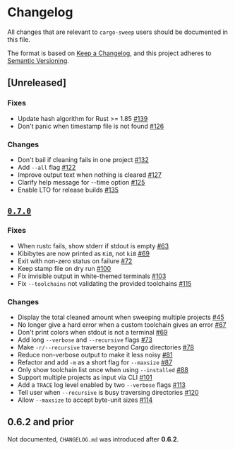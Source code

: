 # Changelog

All changes that are relevant to `cargo-sweep` users should be documented in this file.

The format is based on [Keep a Changelog](https://keepachangelog.com/en/1.0.0/),
and this project adheres to [Semantic Versioning](https://semver.org/spec/v2.0.0.html).

## [Unreleased]

### Fixes

- Update hash algorithm for Rust >= 1.85 [#139](https://github.com/holmgr/cargo-sweep/pull/139)
- Don't panic when timestamp file is not found [#126](https://github.com/holmgr/cargo-sweep/pull/126)

### Changes

- Don't bail if cleaning fails in one project [#132](https://github.com/holmgr/cargo-sweep/pull/132)
- Add `--all` flag [#122](https://github.com/holmgr/cargo-sweep/pull/122)
- Improve output text when nothing is cleared [#127](https://github.com/holmgr/cargo-sweep/pull/127)
- Clarify help message for --time option [#125](https://github.com/holmgr/cargo-sweep/pull/125)
- Enable LTO for release builds [#135](https://github.com/holmgr/cargo-sweep/pull/135)

## [`0.7.0`](https://github.com/holmgr/cargo-sweep/compare/0.6.2...0.7.0)

### Fixes

- When rustc fails, show stderr if stdout is empty [#63](https://github.com/holmgr/cargo-sweep/pull/63)
- Kibibytes are now printed as `KiB`, not `kiB` [#69](https://github.com/holmgr/cargo-sweep/pull/69)
- Exit with non-zero status on failure [#72](https://github.com/holmgr/cargo-sweep/pull/72)
- Keep stamp file on dry run [#100](https://github.com/holmgr/cargo-sweep/pull/100)
- Fix invisible output in white-themed terminals [#103](https://github.com/holmgr/cargo-sweep/pull/103)
- Fix `--toolchains` not validating the provided toolchains [#115](https://github.com/holmgr/cargo-sweep/pull/115)

### Changes

- Display the total cleaned amount when sweeping multiple projects [#45](https://github.com/holmgr/cargo-sweep/pull/45)
- No longer give a hard error when a custom toolchain gives an error [#67](https://github.com/holmgr/cargo-sweep/pull/67)
- Don't print colors when stdout is not a terminal [#69](https://github.com/holmgr/cargo-sweep/pull/69)
- Add long `--verbose` and `--recursive` flags [#73](https://github.com/holmgr/cargo-sweep/pull/73)
- Make `-r/--recursive` traverse beyond Cargo directories [#78](https://github.com/holmgr/cargo-sweep/pull/78)
- Reduce non-verbose output to make it less noisy [#81](https://github.com/holmgr/cargo-sweep/pull/81)
- Refactor and add `-m` as a short flag for `--maxsize` [#87](https://github.com/holmgr/cargo-sweep/pull/87)
- Only show toolchain list once when using `--installed` [#88](https://github.com/holmgr/cargo-sweep/pull/88)
- Support multiple projects as input via CLI [#101](https://github.com/holmgr/cargo-sweep/pull/101)
- Add a `TRACE` log level enabled by two `--verbose` flags [#113](https://github.com/holmgr/cargo-sweep/pull/113)
- Tell user when `--recursive` is busy traversing directories [#120](https://github.com/holmgr/cargo-sweep/pull/120)
- Allow `--maxsize` to accept byte-unit sizes [#114](https://github.com/holmgr/cargo-sweep/pull/114)

## **0.6.2** and prior

Not documented, `CHANGELOG.md` was introduced after **0.6.2**.
